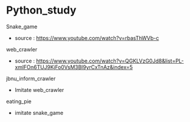 # Python_study

Snake_game
 - source : https://www.youtube.com/watch?v=rbasThWVb-c

web_crawler
 - source : https://www.youtube.com/watch?v=QGKLVzG0Jd8&list=PL-xmlFOn6TUJ9KjFo0VsM3BI9yrCxTnAz&index=5

jbnu_inform_crawler
 - Imitate web_crawler

eating_pie
 - imitate snake_game
